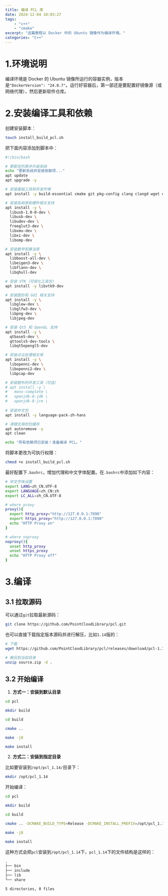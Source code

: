 ```yaml
---
title: 编译 PCL 库
date: 2024-12-04 10:03:27
tags:
    - "c++"
    - "cmake"
excerpt: "这篇教程以 Docker 中的 Ubuntu 镜像作为编译环境。"
categories: "C++"
---
```


# 1.环境说明

编译环境是 Docker 的 Ubuntu 镜像所运行的容器实例，版本是`"DockerVersion": "24.0.7"`。运行好容器后，第一部还是要配置好镜像源（或网络代理），然后更新软件仓库。

# 2.安装编译工具和依赖

创建安装脚本：
```bash
touch install_build_pcl.sh
```

把下面内容添加到脚本中：
```bash
#!/bin/bash

# 更新包列表并升级系统
echo "更新系统并安装依赖项..."
apt update
apt upgrade -y

# 安装基础工具和开发环境
apt install -y build-essential cmake git pkg-config clang clangd wget unzip

# 安装系统库和硬件相关支持
apt install -y \
  libusb-1.0-0-dev \
  libusb-dev \
  libudev-dev \
  freeglut3-dev \
  libxmu-dev \
  libxi-dev \
  libomp-dev

# 安装数学和算法库
apt install -y \
  libboost-all-dev \
  libeigen3-dev \
  libflann-dev \
  libqhull-dev

# 安装 VTK（可视化工具包）
apt install -y libvtk9-dev

# 安装图形和 GUI 相关支持
apt install -y \
  libglew-dev \
  libglfw3-dev \
  libpng-dev \
  libjpeg-dev

# 安装 Qt5 和 OpenGL 支持
apt install -y \
  qtbase5-dev \
  qttools5-dev-tools \
  libqt5opengl5-dev

# 安装点云处理相关库
apt install -y \
  libopenni-dev \
  libopenni2-dev \
  libpcap-dev

# 安装额外的开发工具（可选）
# apt install -y \
#   mono-complete \
#   openjdk-8-jdk \
#   openjdk-8-jre \
  
# 安装中文包
apt install -y language-pack-zh-hans

# 清理无用的包缓存
apt autoremove -y
apt clean

echo "所有依赖项已安装！准备编译 PCL。"
```

将脚本更改为可执行权限：
```bash
chmod +x install_build_pcl.sh
```

最好配置下`.bashrc`，增加代理和中文字体配置。在`.bashrc`中添加如下内容：
```bash
# 中文字体设置
export LANG=zh_CN.UTF-8
export LANGUAGE=zh_CN:zh
export LC_ALL=zh_CN.UTF-8

# where proxy
proxy(){
  export http_proxy="http://127.0.0.1:7890"
  export https_proxy="http://127.0.0.1:7890"
  echo "HTTP Proxy on"
}

# where noproxy
noproxy(){
  unset http_proxy
  unset https_proxy
  echo "HTTP Proxy off"
}
```

# 3.编译

## 3.1 拉取源码

可以通过`git`拉取最新源码：
```bash
git clone https://github.com/PointCloudLibrary/pcl.git
```

也可以直接下载指定版本源码并进行解压，比如`1.14`版的：
```bash
# 下载
wget https://github.com/PointCloudLibrary/pcl/releases/download/pcl-1.14.1/source.zip

# 解压到当前目录
unzip source.zip -d .
```

## 3.2 开始编译

1. **方式一：安装到默认目录**

```bash
cd pcl

mkdir build

cd build

cmake ..

make -j8

make install
```

2. **方式二：安装到指定目录**

比如要安装到`/opt/pcl_1.14/`目录下：
```bash
mkdir /opt/pcl_1.14
```

开始编译：
```bash
cd pcl

mkdir build

cd build

cmake .. -DCMAKE_BUILD_TYPE=Release -DCMAKE_INSTALL_PREFIX=/opt/pcl_1.14

make -j8

make install
```

这种方式会把`pcl`安装到`/opt/pcl_1.14`下，`pcl_1.14`下的文件结构是这样的：
```txt
.
├── bin
├── include
├── lib
└── share

5 directories, 0 files
```